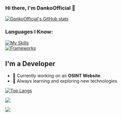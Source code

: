 ### Hi there, I'm DankoOfficial 👋 

[![DankoOfficial's GitHub stats](https://github-readme-stats.vercel.app/api?username=dankoofficial&theme=radical)](https://github.com/DankoOfficial)

### Languages I Know:  

[![My Skills](https://skillicons.dev/icons?i=python)]()  
[![Frameworks](https://skillicons.dev/icons?i=flask,fastapi)]()  

## I'm a Developer  

- 🔭 Currently working on an **OSINT Website**  
- 🌱 Always learning and exploring new technologies  

[![Top Langs](https://github-readme-stats.vercel.app/api/top-langs/?username=dankoofficial&layout=compact)](https://github.com/DankoOfficial)  

[![](https://img.shields.io/badge/YouTube-FF0000?style=for-the-badge&logo=youtube&logoColor=white)](https://www.youtube.com/c/skyycodes)  

![](https://komarev.com/ghpvc/?username=dankoofficial&label=Profile+Visits&style=for-the-badge&color=blueviolet)
